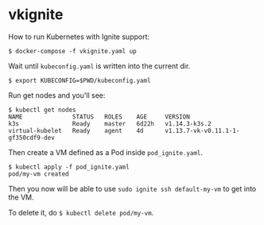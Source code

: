 # vkignite

How to run Kubernetes with Ignite support:

`$ docker-compose -f vkignite.yaml up`

Wait until `kubeconfig.yaml` is written into the current dir.

`$ export KUBECONFIG=$PWD/kubeconfig.yaml`

Run get nodes and you'll see:

```
$ kubectl get nodes
NAME              STATUS   ROLES    AGE     VERSION
k3s               Ready    master   6d22h   v1.14.3-k3s.2
virtual-kubelet   Ready    agent    4d      v1.13.7-vk-v0.11.1-1-gf350cdf9-dev
```
Then create a VM defined as a Pod inside `pod_ignite.yaml`.
```
$ kubectl apply -f pod_ignite.yaml
pod/my-vm created
```

Then you now will be able to use `sudo ignite ssh default-my-vm` to get into the VM.

To delete it, do `$ kubectl delete pod/my-vm`.
